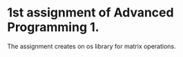 # 1st assignment of Advanced Programming 1.
The assignment creates on os library for matrix operations.